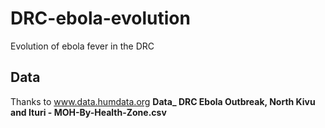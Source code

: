 # DRC-ebola-evolution
Evolution of ebola fever in the DRC

## Data
Thanks to <a hreh="https://data.humdata.org/dataset/ebola-cases-and-deaths-drc-north-kivu">www.data.humdata.org</a>
<b>Data_ DRC Ebola Outbreak, North Kivu and Ituri - MOH-By-Health-Zone.csv</b>